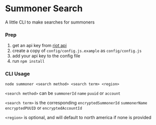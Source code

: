 # Summoner Search #

A little CLI to make searches for summoners

### Prep ###

1. get an api key from [riot api](https://developer.riotgames.com)
2. create a copy of `config/config.js.example` as `config/config.js`
3. add your api key to the config file
4. run `npm install`

### CLI Usage ###

```
node summoner <search method> <search term> <region>
```

`<search method>` can be `summonerId` `name` `puuid` or `account`

`<search term>` is the corresponding `encryptedSummonerId` `summonerName` `encryptedPUUID` or `encryptedAccountId` 

`<region>` is optional, and will default to north america if none is provided